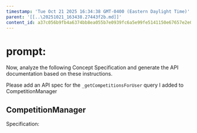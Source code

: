 ```yaml
---
timestamp: 'Tue Oct 21 2025 16:34:38 GMT-0400 (Eastern Daylight Time)'
parent: '[[..\20251021_163438.27443f2b.md]]'
content_id: a37c056b9fb4a6374bb8ea055b7e0939fc6a5e99fe5141150e67657e2e0dc378
---
```


# prompt:

Now, analyze the following Concept Specification and generate the API documentation based on these instructions.

Please add an API spec for the `_getCompetitionsForUser` query I added to CompetitionManager

## CompetitionManager

Specification:
